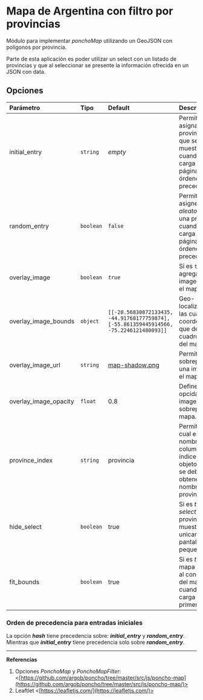 # Mapa de Argentina con filtro por provincias

Módulo para implementar _ponchoMap_ utilizando un GeoJSON con polígonos por provincia.

Parte de esta aplicación es poder utilizar un select con un listado de provincias y que al seleccionar se presente la información ofrecida en un JSON con data.

## Opciones

| Parámetro | Tipo | Default | Descripción |
|:---|:---|:---|:---|
| initial_entry | `string` | _empty_ | Permite asignar una provincia para que se muestre cuando se carga la página. (Ver órdenes de precedencia). |
| random_entry | `boolean` | `false` | Permite que se asigne _aleatoriamente_ una provincia cuando se carga la página. (Ver órdenes de precedencia). |
| overlay_image | `boolean`| _`true`_ | Si es `true`, agrega una imagen sobre el mapa OSM. |
| overlay_image_bounds | `object` | `[[-20.56830872133435, -44.91768177759874],[-55.861359445914566, -75.2246121480093]]` |  Geo-localización de las cuatro coordenadas que definen el cuadro visible del mapa. |
| overlay_image_url | `string` | [map-shadow.png](https://www.argentina.gob.ar/sites/default/files/map-shadow.png) | Permite sobreponer una imagen en el mapa OSM. |
| overlay_image_opacity | `float`| 0.8 | Define la opcidad de la imagen sobrepuesta al mapa. |
| province_index | `string`| provincia | Permite definir cual es el nombre de la columna, o índice del objeto; dónde se debe obtener el nombre de la provincia. |
| hide_select | `boolean`| true | Si es _true_, el _select_ de provincias, se muestra unicamente en pantallas pequeñas. |
| fit_bounds | `boolean`| true | Si es _true_, el mapa se ajusta al conetenido del mapa cuando se carga por primera vez. |


### Orden de precedencia para entradas iniciales

La opción _**hash**_ tiene precedencia sobre: _**initial_entry**_ y _**random_entry**_. Mientras que _**initial_entry**_ tiene precedencia solo sobre _**random_entry**_.

----

**Referencias**

1. Opciones _PonchoMap_ y _PonchoMapFilter_: <[https://github.com/argob/poncho/tree/master/src/js/poncho-map](https://github.com/argob/poncho/tree/master/src/js/poncho-map/)>
2. Leaftlet <[https://leafletjs.com/](https://leafletjs.com/)>